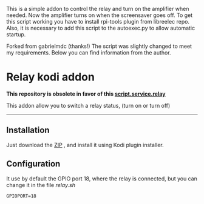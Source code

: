 This is a simple addon to control the relay and turn on the amplifier when needed. Now the amplifier turns on when the screensaver goes off. 
To get this script working you have to install rpi-tools plugin from libreelec repo. Also, it is necessary to add this script to the autoexec.py to allow automatic startup.

Forked from gabrielmdc (thanks!)
The script was slightly changed to meet my requirements.
Below you can find information from the author.

Relay kodi addon
===================
__This repository is obsolete in favor of this [script.service.relay](https://github.com/nearlg/script.service.relay)__

This addon allow you to switch a relay status, (turn on or turn off)

----------


Installation
-------------

Just download the [ZIP](https://github.com/nearlg/relay-addon-kodi/archive/master.zip) , and install it using Kodi plugin installer.

Configuration
-------------
It use by default the GPIO port 18, where the relay is connected, but you can change it in the file *relay.sh* 
	
	GPIOPORT=18
